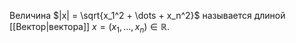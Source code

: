 Величина $|x| = \sqrt{x_1^2 + \dots + x_n^2}$ называется длиной [[Вектор|вектора]] $x = (x_1, \dots, x_n) \in \mathbb{R}$.